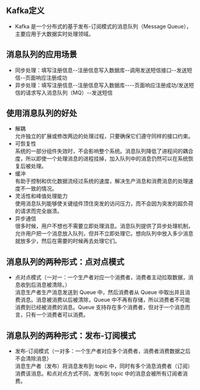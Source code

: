 ## Kafka定义
- Kafka 是一个分布式的基于发布-订阅模式的消息队列（Message Queue），主要应用于大数据实时处理领域。


## 消息队列的应用场景
- 同步处理：填写注册信息--注册信息写入数据库--调用发送短信接口--发送短信--页面响应注册成功
- 异步处理：填写注册信息--注册信息写入数据库----页面响应注册成功/发送短信的请求写入消息队列（MQ）--发送短信


## 使用消息队列的好处
- 解耦  
允许独立的扩展或修改两边的处理过程，只要确保它们遵守同样的接口约束。
- 可恢复性  
系统的一部分组件失效时，不会影响整个系统。消息队列降低了进程间的耦合度，所以即使一个处理消息的进程挂掉，加入队列中的消息仍然可以在系统恢复后被处理。
- 缓冲  
有助于控制和优化数据流经过系统的速度，解决生产消息和消费消息的处理速度不一致的情况。
- 灵活性和峰值处理能力  
使用消息队列能够使关键组件顶住突发的访问压力，而不会因为突发的超负荷的请求而完全崩溃。
- 异步通信  
很多时候，用户不想也不需要立即处理消息。消息队列提供了异步处理机制，允许用户把一个消息放入队列，但并不立即处理它。想向队列中放入多少消息就放多少，然后在需要的时候再去处理它们。


## 消息队列的两种形式：点对点模式
- 点对点模式（一对一：一个生产者对应一个消费者，消费者主动拉取数据，消息收到后消息被清除。）  
消息生产者生产消息发送到 Queue 中，然后消费者从 Queue 中取出并且消费消息。消息被消费以后被清除，Queue 中不再有存储，所以消费者不可能消费到已经被消费的消息。Queue 支持存在多个消费者，但对于一个消息而言，只有一个消费者可以消费。


## 消息队列的两种形式：发布-订阅模式
- 发布-订阅模式（一对多：一个生产者对应多个消费者，消费者消费数据之后不会清除消息）  
消息生产者（发布）将消息发布到 topic 中，同时有多个消息消费者（订阅）消费该消息。和点对点方式不同，发布到 topic 中的消息会被所有订阅者消费。